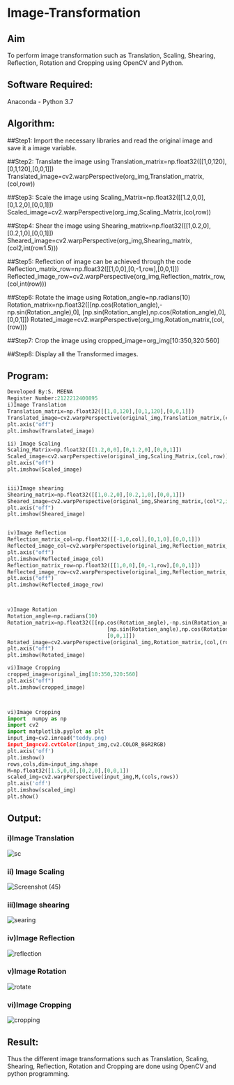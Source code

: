 # Image-Transformation
## Aim
To perform image transformation such as Translation, Scaling, Shearing, Reflection, Rotation and Cropping using OpenCV and Python.

## Software Required:
Anaconda - Python 3.7

## Algorithm:
##Step1:
Import the necessary libraries and read the original image and save it a image variable.

##Step2:
Translate the image using Translation_matrix=np.float32([[1,0,120],[0,1,120],[0,0,1]]) Translated_image=cv2.warpPerspective(org_img,Translation_matrix,(col,row))

##Step3:
Scale the image using Scaling_Matrix=np.float32([[1.2,0,0],[0,1.2,0],[0,0,1]]) Scaled_image=cv2.warpPerspective(org_img,Scaling_Matrix,(col,row))

##Step4:
Shear the image using Shearing_matrix=np.float32([[1,0.2,0],[0.2,1,0],[0,0,1]]) Sheared_image=cv2.warpPerspective(org_img,Shearing_matrix,(col2,int(row1.5)))

##Step5:
Reflection of image can be achieved through the code Reflection_matrix_row=np.float32([[1,0,0],[0,-1,row],[0,0,1]]) Reflected_image_row=cv2.warpPerspective(org_img,Reflection_matrix_row,(col,int(row)))

##Step6:
Rotate the image using Rotation_angle=np.radians(10) Rotation_matrix=np.float32([[np.cos(Rotation_angle),-np.sin(Rotation_angle),0], [np.sin(Rotation_angle),np.cos(Rotation_angle),0], [0,0,1]]) Rotated_image=cv2.warpPerspective(org_img,Rotation_matrix,(col,(row)))

##Step7:
Crop the image using cropped_image=org_img[10:350,320:560]

##Step8:
Display all the Transformed images.

## Program:
```python
Developed By:S. MEENA
Register Number:2122212400895
i)Image Translation
Translation_matrix=np.float32([[1,0,120],[0,1,120],[0,0,1]])
Translated_image=cv2.warpPerspective(original_img,Translation_matrix,(col,row))
plt.axis("off")
plt.imshow(Translated_image)

ii) Image Scaling
Scaling_Matrix=np.float32([[1.2,0,0],[0,1.2,0],[0,0,1]])
Scaled_image=cv2.warpPerspective(original_img,Scaling_Matrix,(col,row))
plt.axis("off")
plt.imshow(Scaled_image)


iii)Image shearing
Shearing_matrix=np.float32([[1,0.2,0],[0.2,1,0],[0,0,1]])
Sheared_image=cv2.warpPerspective(original_img,Shearing_matrix,(col*2,int(row*1.5)))
plt.axis("off")
plt.imshow(Sheared_image)


iv)Image Reflection
Reflection_matrix_col=np.float32([[-1,0,col],[0,1,0],[0,0,1]])
Reflected_image_col=cv2.warpPerspective(original_img,Reflection_matrix_col,(col,int(row)))
plt.axis("off")
plt.imshow(Reflected_image_col)
Reflection_matrix_row=np.float32([[1,0,0],[0,-1,row],[0,0,1]])
Reflected_image_row=cv2.warpPerspective(original_img,Reflection_matrix_row,(col,int(row)))
plt.axis("off")
plt.imshow(Reflected_image_row)



v)Image Rotation
Rotation_angle=np.radians(10)
Rotation_matrix=np.float32([[np.cos(Rotation_angle),-np.sin(Rotation_angle),0],
                                [np.sin(Rotation_angle),np.cos(Rotation_angle),0],
                                [0,0,1]])
Rotated_image=cv2.warpPerspective(original_img,Rotation_matrix,(col,(row)))
plt.axis("off")
plt.imshow(Rotated_image)

vi)Image Cropping
cropped_image=original_img[10:350,320:560]
plt.axis("off")
plt.imshow(cropped_image)



vi)Image Cropping
import  numpy as np
import cv2
import matplotlib.pyplot as plt
input_img=cv2.imread("teddy.png)
input_img=cv2.cvtColor(input_img,cv2.COLOR_BGR2RGB)
plt.axis('off')
plt.imshow()
rows,cols,dim=input_img.shape
M=np.float32([1.5,0,0],[0,2,0],[0,0,1])
scaled_img=cv2.warpPerspective(input_img,M,(cols,rows))
plt.ais('off')
plt.imshow(scaled_img)
plt.show()


```
## Output:
### i)Image Translation
![sc](https://user-images.githubusercontent.com/94677128/166959964-5127e32b-fe77-4c07-9b62-fb23f8e80db6.png)

### ii) Image Scaling
![Screenshot (45)](https://user-images.githubusercontent.com/94677128/166960193-fc93b38b-1249-483b-9495-f98804889255.png)



### iii)Image shearing
![searing](https://user-images.githubusercontent.com/94677128/166957577-b25b570d-2dbe-456f-a72c-21395d7e8699.png)



### iv)Image Reflection
![reflection](https://user-images.githubusercontent.com/94677128/166957948-b0bf28ad-9c97-4d39-8a46-f6bb5a38569f.png)




### v)Image Rotation
![rotate](https://user-images.githubusercontent.com/94677128/166959270-ef396c79-e9ce-4ae9-ab73-f51686f488b5.png)



### vi)Image Cropping
![cropping](https://user-images.githubusercontent.com/94677128/166958367-656f92b8-9f73-414d-9d0c-f3288f4a34dd.png)




## Result: 

Thus the different image transformations such as Translation, Scaling, Shearing, Reflection, Rotation and Cropping are done using OpenCV and python programming.
